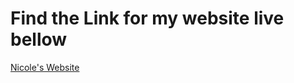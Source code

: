 # Find the Link for my website live bellow 
[Nicole's Website](https://nnikas.github.io/NicoleNikas/)

